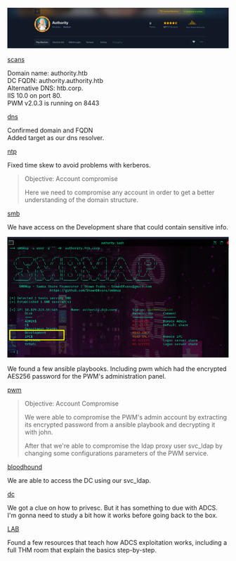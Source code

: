 ![](images/banner.png)


[scans](scans.md)

Domain name:  authority.htb  
DC FQDN: authority.authority.htb  
Alternative DNS: htb.corp.  
IIS 10.0 on port 80.  
PWM v2.0.3 is running on 8443  

[dns](dns.md)

Confirmed domain and FQDN  
Added target as our dns resolver. 

[ntp](ntp.md)

Fixed time skew to avoid problems with kerberos.


> Objective: Account compromise  
> 
> Here we need to compromise any account  in order to get a better understanding of the domain structure. 



[smb](smb.md)

We have access on the Development share that could contain sensitive info. 

![](images/groundzero.png)

We found a few ansible playbooks. Including pwm which had the encrypted AES256 password for the PWM's administration panel.

[pwm](pwm.md)

>  Objective: Account Compromise  
>  
>  We were able to compromise the PWM's admin account by extracting its encrypted password from a ansible playbook and decrypting it with john.
>   
>  After that we're able  to compromise the ldap proxy user svc_ldap by changing some configurations parameters of the PWM service.  

[bloodhound](bloodhound.md)

We are able to access the DC using our svc_ldap. 

[dc](dc.md)

We got a clue on how to  privesc. But it has something to due with ADCS.  
I'm gonna need to study a bit how it works before going back to the box.

[LAB](LAB.md)  

Found a few resources that teach how ADCS exploitation works, including a full 
THM room  that explain the basics step-by-step. 